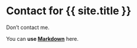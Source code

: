 # Contact for {{ site.title }}

Don’t contact me.

You can **use [Markdown](https://daringfireball.net/projects/markdown/syntax)** here.
